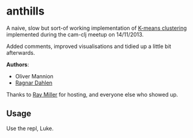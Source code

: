 # anthills

A naive, slow but sort-of working implementation of
[K-means clustering](http://en.wikipedia.org/wiki/K-means_clustering)
implemented during the cam-clj meetup on 14/11/2013.

Added comments, improved visualisations and tidied up a little bit
afterwards.

**Authors**:

- Oliver Mannion
- [Ragnar Dahlen](https://twitter.com/ragge)

Thanks to [Ray Miller](https://twitter.com/ray1729) for hosting, and
everyone else who showed up.

## Usage

Use the repl, Luke.

